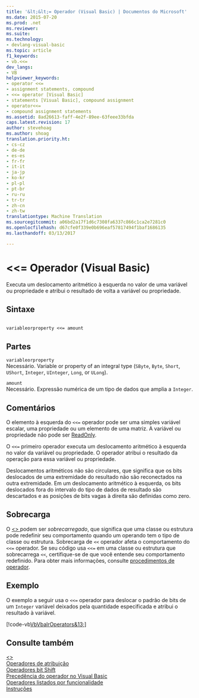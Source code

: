 ```yaml
---
title: '&lt;&lt;= Operador (Visual Basic) | Documentos do Microsoft'
ms.date: 2015-07-20
ms.prod: .net
ms.reviewer: 
ms.suite: 
ms.technology:
- devlang-visual-basic
ms.topic: article
f1_keywords:
- vb.<<=
dev_langs:
- VB
helpviewer_keywords:
- operator <<=
- assignment statements, compound
- <<= operator [Visual Basic]
- statements [Visual Basic], compound assignment
- operator<<=
- compound assignment statements
ms.assetid: 8ad26613-faff-4e2f-89ee-63feee33bfda
caps.latest.revision: 17
author: stevehoag
ms.author: shoag
translation.priority.ht:
- cs-cz
- de-de
- es-es
- fr-fr
- it-it
- ja-jp
- ko-kr
- pl-pl
- pt-br
- ru-ru
- tr-tr
- zh-cn
- zh-tw
translationtype: Machine Translation
ms.sourcegitcommit: a06bd2a17f1d6c7308fa6337c866c1ca2e7281c0
ms.openlocfilehash: d67cfe0f339e0b696eaf57817494f1baf1686135
ms.lasthandoff: 03/13/2017

---
```

# <a name="ltlt-operator-visual-basic"></a>&lt;&lt;= Operador (Visual Basic)
Executa um deslocamento aritmético à esquerda no valor de uma variável ou propriedade e atribui o resultado de volta a variável ou propriedade.  
  
## <a name="syntax"></a>Sintaxe  
  
```  
  
variableorproperty <<= amount  
```  
  
## <a name="parts"></a>Partes  
 `variableorproperty`  
 Necessário. Variable or property of an integral type (`SByte`, `Byte`, `Short`, `UShort`, `Integer`, `UInteger`, `Long`, or `ULong`).  
  
 `amount`  
 Necessário. Expressão numérica de um tipo de dados que amplia a `Integer`.  
  
## <a name="remarks"></a>Comentários  
 O elemento à esquerda do `<<=` operador pode ser uma simples variável escalar, uma propriedade ou um elemento de uma matriz. A variável ou propriedade não pode ser [ReadOnly](../../../visual-basic/language-reference/modifiers/readonly.md).  
  
 O `<<=` primeiro operador executa um deslocamento aritmético à esquerda no valor da variável ou propriedade. O operador atribui o resultado da operação para essa variável ou propriedade.  
  
 Deslocamentos aritméticos não são circulares, que significa que os bits deslocados de uma extremidade do resultado não são reconectados na outra extremidade. Em um deslocamento aritmético à esquerda, os bits deslocados fora do intervalo do tipo de dados de resultado são descartados e as posições de bits vagas à direita são definidas como zero.  
  
## <a name="overloading"></a>Sobrecarga  
 O [ <> ](../../../visual-basic/language-reference/operators/left-shift-operator.md) podem ser *sobrecarregado*, que significa que uma classe ou estrutura pode redefinir seu comportamento quando um operando tem o tipo de classe ou estrutura. Sobrecarga de `<<` operador afeta o comportamento do `<<=` operador. Se seu código usa `<<=` em uma classe ou estrutura que sobrecarrega `<<`, certifique-se de que você entende seu comportamento redefinido. Para obter mais informações, consulte [procedimentos de operador](../../../visual-basic/programming-guide/language-features/procedures/operator-procedures.md).  
  
## <a name="example"></a>Exemplo  
 O exemplo a seguir usa o `<<=` operador para deslocar o padrão de bits de um `Integer` variável deixados pela quantidade especificada e atribui o resultado à variável.  
  
 [!code-vb[VbVbalrOperators&13;](../../../visual-basic/language-reference/operators/codesnippet/VisualBasic/left-shift-assignment-operator_1.vb)]  
  
## <a name="see-also"></a>Consulte também  
 [<>](../../../visual-basic/language-reference/operators/left-shift-operator.md)   
 [Operadores de atribuição](../../../visual-basic/language-reference/operators/assignment-operators.md)   
 [Operadores bit Shift](../../../visual-basic/language-reference/operators/bit-shift-operators.md)   
 [Precedência do operador no Visual Basic](../../../visual-basic/language-reference/operators/operator-precedence.md)   
 [Operadores listados por funcionalidade](../../../visual-basic/language-reference/operators/operators-listed-by-functionality.md)   
 [Instruções](../../../visual-basic/programming-guide/language-features/statements.md)
